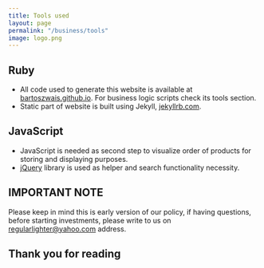 ```yaml
---
title: Tools used
layout: page
permalink: "/business/tools"
image: logo.png
---
```


## Ruby 
- All code used to generate this website is available at [bartoszwais.github.io](https://github.com/bartoszwais/bartoszwais.github.io). For business logic scripts check its tools section.
- Static part of website is built using Jekyll, [jekyllrb.com](https://jekyllrb.com/).

## JavaScript
- JavaScript is needed as second step to visualize order of products for storing and displaying purposes.
- [jQuery](https://jquery.com/) library is used as helper and search functionality necessity.


## IMPORTANT NOTE
Please keep in mind this is early version of our policy, if having questions, before starting investments, please write to us on [regularlighter@yahoo.com](mailto:regularlighter@yahoo.com) address.

## Thank you for reading
